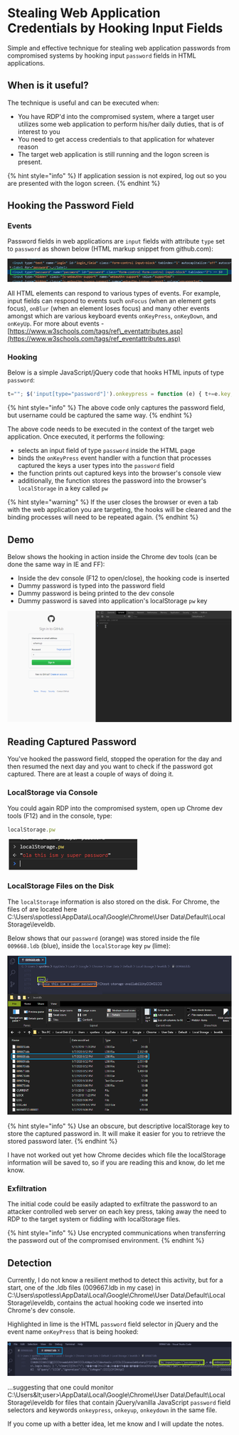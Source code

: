 # Stealing Web Application Credentials by Hooking Input Fields

Simple and effective technique for stealing web application passwords from compromised systems by hooking input `password` fields in HTML applications.

## When is it useful?

The technique is useful and can be executed when:

* You have RDP'd into the compromised system, where a target user utilizes some web application to perform his/her daily duties, that is of interest to you
* You need to get access credentials to that application for whatever reason
* The target web application is still running and the logon screen is present. 

{% hint style="info" %}
If application session is not expired, log out so you are presented with the logon screen.
{% endhint %}

## Hooking the Password Field

### Events

Password fields in web applications are `input` fields with attribute `type` set to `password` as shown below \(HTML markup snippet from github.com\):

![](../../.gitbook/assets/image%20%28411%29.png)

All HTML elements can respond to various types of events. For example, input fields can respond to events such `onFocus` \(when an element gets focus\), `onBlur` \(when an element loses focus\) and many other events amongst which are various keyboard events `onKeyPress`, `onKeyDown`, and `onKeyUp`. For more about events - [https://www.w3schools.com/tags/ref\_eventattributes.asp](https://www.w3schools.com/tags/ref_eventattributes.asp)

### Hooking

Below is a simple JavaScript/jQuery code that hooks HTML inputs of type `password`:

```javascript
t=""; $('input[type="password"]').onkeypress = function (e) { t+=e.key; console.log(t); localStorage.setItem("pw", t); } 
```

{% hint style="info" %}
The above code only captures the password field, but username could be captured the same way.
{% endhint %}

The above code needs to be executed in the context of the target web application. Once executed, it performs the following:

* selects an input field of type `password` inside the HTML page
* binds the `onKeyPress` event handler with a function that processes captured the keys a user types into the `password` field
* the function prints out captured keys into the browser's console view
* additionally, the function stores the password into the browser's `localStorage` in a key called `pw`

{% hint style="warning" %}
If the user closes the browser or even a tab with the web application you are targeting, the hooks will be cleared and the binding processes will need to be repeated again.
{% endhint %}

## Demo

Below shows the hooking in action inside the Chrome dev tools \(can be done the same way in IE and FF\):

* Inside the dev console \(F12 to open/close\), the hooking code is inserted
* Dummy password is typed into the password field
* Dummy password is being printed to the dev console
* Dummy password is saved into application's localStorage `pw` key

![](../../.gitbook/assets/hooking-web-password-fields%20%281%29.gif)

## Reading Captured Password

You've hooked the password field, stopped the operation for the day and then resumed the next day and you want to check if the password got captured. There are at least a couple of ways of doing it.

### LocalStorage via Console

You could again RDP into the compromised system, open up Chrome dev tools \(F12\) and in the console, type:

```javascript
localStorage.pw
```

![Password that was captured earlier](../../.gitbook/assets/image%20%28127%29.png)

### LocalStorage Files on the Disk

The `localStorage` information is also stored on the disk. For Chrome, the files of are located here  C:\Users\spotless\AppData\Local\Google\Chrome\User Data\Default\Local Storage\leveldb.

Below shows that our `password` \(orange\) was stored inside the file `009668.ldb` \(blue\), inside the `localStorage` key `pw` \(lime\):

![](../../.gitbook/assets/image%20%28342%29.png)

{% hint style="info" %}
Use an obscure, but descriptive localStorage key to store the captured password in. It will make it easier for you to retrieve the stored password later.
{% endhint %}

I have not worked out yet how Chrome decides which file the localStorage information will be saved to, so if you are reading this and know, do let me know.

### Exfiltration

The initial code could be easily adapted to exfiltrate the password to an attacker controlled web server on each key press, taking away the need to RDP to the target system or fiddling with localStorage files.

{% hint style="info" %}
Use encrypted communications when transferring the password out of the compromised environment.
{% endhint %}

## Detection

Currently, I do not know a resilient method to  detect this activity, but for a start, one of the .ldb files \(009667.ldb in my case\) in C:\Users\spotless\AppData\Local\Google\Chrome\User Data\Default\Local Storage\leveldb, contains the actual hooking code we inserted into Chrome's dev console. 

Highlighted in lime is the HTML `password` field selector in jQuery and the event name `onKeyPress` that is being hooked:

![](../../.gitbook/assets/image%20%28310%29.png)

...suggesting that one could monitor C:\Users\&lt;user&gt;\AppData\Local\Google\Chrome\User Data\Default\Local Storage\leveldb for files that contain jQuery/vanilla JavaScript `password` field selectors and keywords `onkeypress`, `onkeyup`, `onkeydown` in the same file. 

If you come up with a better idea, let me know and I will update the notes.

